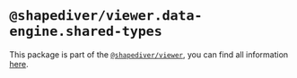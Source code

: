 # `@shapediver/viewer.data-engine.shared-types`

This package is part of the [`@shapediver/viewer`](https://www.npmjs.com/package/@shapediver/viewer), you can find all information [here](https://viewer.shapediver.com/v3/latest/api/index.html).
